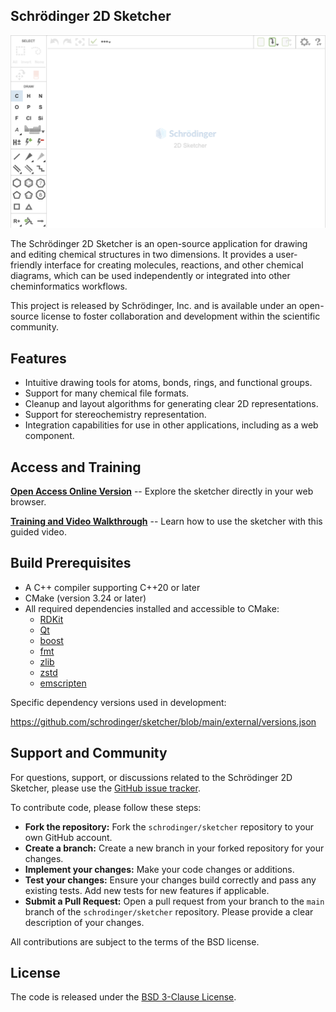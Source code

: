 ## Schrödinger 2D Sketcher

[![sketcher](https://github.com/schrodinger/sketcher/blob/main/.github/schrodinger-sketcher-screenshot.png)](https://www.schrodinger.com/2dsketcher)

The Schrödinger 2D Sketcher is an open-source application for drawing and editing chemical structures in two dimensions. It provides a user-friendly interface for creating molecules, reactions, and other chemical diagrams, which can be used independently or integrated into other cheminformatics workflows.

This project is released by Schrödinger, Inc. and is available under an open-source license to foster collaboration and development within the scientific community.

## Features

* Intuitive drawing tools for atoms, bonds, rings, and functional groups.
* Support for many chemical file formats.
* Cleanup and layout algorithms for generating clear 2D representations.
* Support for stereochemistry representation.
* Integration capabilities for use in other applications, including as a web component.

## Access and Training

**[Open Access Online Version](https://www.schrodinger.com/2dsketcher)** -- Explore the sketcher directly in your web browser.

**[Training and Video Walkthrough](https://www.schrodinger.com/sites/default/files/s3/public/2D-Sketcher/2023-2/Content/Resources/Videos/2D_Sketcher.mp4)** -- Learn how to use the sketcher with this guided video.

## Build Prerequisites

* A C++ compiler supporting C++20 or later
* CMake (version 3.24 or later)
* All required dependencies installed and accessible to CMake:
    * [RDKit](https://github.com/rdkit/rdkit)
    * [Qt](https://github.com/qt/qt5)
    * [boost](https://github.com/boostorg/boost)
    * [fmt](https://github.com/fmtlib/fmt)
    * [zlib](https://github.com/madler/zlib)
    * [zstd](https://github.com/facebook/zstd)
    * [emscripten](https://github.com/emscripten-core/emsdk)

Specific dependency versions used in development:

https://github.com/schrodinger/sketcher/blob/main/external/versions.json

## Support and Community

For questions, support, or discussions related to the Schrödinger 2D Sketcher, please use the [GitHub issue tracker](https://github.com/schrodinger/sketcher/issues).

To contribute code, please follow these steps:

* **Fork the repository:** Fork the `schrodinger/sketcher` repository to your own GitHub account.
* **Create a branch:** Create a new branch in your forked repository for your changes.
* **Implement your changes:** Make your code changes or additions.
* **Test your changes:** Ensure your changes build correctly and pass any existing tests. Add new tests for new features if applicable.
* **Submit a Pull Request:** Open a pull request from your branch to the `main` branch of the `schrodinger/sketcher` repository. Please provide a clear description of your changes.

All contributions are subject to the terms of the BSD license.

## License

The code is released under the [BSD 3-Clause License](https://github.com/schrodinger/sketcher/blob/master/LICENSE).